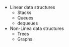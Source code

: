 * Linear data structures
  * Stacks
  * Queues
  * dequeues
* Non-Linea data structures
  * Trees
  * Graphs
